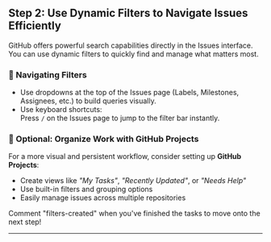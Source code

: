 ## Step 2: Use Dynamic Filters to Navigate Issues Efficiently

GitHub offers powerful search capabilities directly in the Issues interface. You can use dynamic filters to quickly find and manage what matters most.

### 🧭 Navigating Filters

- Use dropdowns at the top of the Issues page (Labels, Milestones, Assignees, etc.) to build queries visually.
- Use keyboard shortcuts:  
  Press `/` on the Issues page to jump to the filter bar instantly.

### 📁 Optional: Organize Work with GitHub Projects

For a more visual and persistent workflow, consider setting up **GitHub Projects**:

- Create views like _"My Tasks"_, _"Recently Updated"_, or _"Needs Help"_
- Use built-in filters and grouping options
- Easily manage issues across multiple repositories

Comment "filters-created" when you've finished the tasks to move onto the next step!

---
